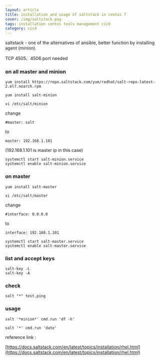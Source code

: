 ```yaml
---
layout: article
title: installation and usage of saltstack in centos 7
cover: /img/saltstack.png
tags: installation centos tools management cicd
category: cicd
---
```


saltstack - one of the alternatives of ansible, better function by installing agent (minion). 

TCP 4505、4506 port needed

### on all master and minion

```
yum install https://repo.saltstack.com/yum/redhat/salt-repo-latest-2.el7.noarch.rpm

yum install salt-minion

vi /etc/salt/minion
```

change
```
#master: salt
```
to
```
master: 192.168.1.101
```
(192.168.1.101 is master ip in this case)

```
systemctl start salt-minion.service
systemctl enable salt-minion.service
```

### on master

```
yum install salt-master

vi /etc/salt/master
```

change
```
#interface: 0.0.0.0
```
to
```
interface: 192.168.1.101
```

```
systemctl start salt-master.service
systemctl enable salt-master.service
```

### list and accept keys
```
salt-key -L
salt-key -A
```

### check
```
salt "*" test.ping
```

### usage
```
salt '*minion*' cmd.run 'df -h'
```

```
salt '*' cmd.run 'date'
```

reference link :

[https://docs.saltstack.com/en/latest/topics/installation/rhel.html](https://docs.saltstack.com/en/latest/topics/installation/rhel.html)
